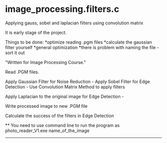 # image_processing.filters.c
Applying gauss, sobel and laplacian filters using convolution matrix

It is early stage of the project.

Things to be done:
  *optimize reading .pgm files
  *calculate the gaussian filter yourself
  *general optimization
  *there is problem with naming the file - sort it out
  
"Written for Image Processing Course."


Read .PGM files.

Apply Gaussian Filter for Noise Reduction                 -
Apply Sobel Filter for Edge Detection                     -   Use Convolution Matrix Method to apply filters

Apply Laplacian to the original image for Edge Detection  -

Write processed image to new .PGM file

Calculate the success of the filters in Edge Detection


** You need to use command line to run the program as photo_reader_V1.exe name_of_the_image

-----------------------------------------------------------------------------------------------
